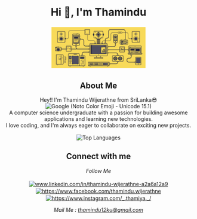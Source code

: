 <h1 align="center">Hi 👋, I'm Thamindu</h1>
<h3 align="center">
<img  alt="Coding" width="50%" src="https://github.com/Thamindu-wijerathne/React-Web-Appilcation-RAD-1/blob/master/src/components/Home/4.gif">
</h3>

<!-- About Me -->
  <h2 align="center">About Me</h2>
<p align="center"> Hey!! I'm Thamindu Wijerathne from SriLanka😎 <img src="https://images.emojiterra.com/google/noto-emoji/unicode-15.1/color/svg/1f1f1-1f1f0.svg" alt="Google (Noto Color Emoji - Unicode 15.1)" width="23" height="23"><br>A computer science undergraduate with a passion for building awesome applications and learning new technologies.<br>I love coding, and I'm always eager to collaborate on exciting new projects.</em></p>

<p align="center">
  <img align="center" src="https://github-readme-stats.vercel.app/api/top-langs/?username=Thamindu-wijerathne&layout=compact&theme=radical" alt="Top Languages" />
</p>

<!-- Contact -->
<h2 align="center">Connect with me</h2>
<p align="center"><em>Follow Me</em> <br><br>
<a href="https://linkedin.com/in/www.linkedin.com/in/thamindu-wijerathne-a2a6a12a9" target="blank"><img align="center" src="https://raw.githubusercontent.com/rahuldkjain/github-profile-readme-generator/master/src/images/icons/Social/linked-in-alt.svg" alt="www.linkedin.com/in/thamindu-wijerathne-a2a6a12a9" height="30" width="40" /></a>
<a href="https://fb.com/https://www.facebook.com/thamindu.wijerathne" target="blank"><img align="center" src="https://raw.githubusercontent.com/rahuldkjain/github-profile-readme-generator/master/src/images/icons/Social/facebook.svg" alt="https://www.facebook.com/thamindu.wijerathne" height="30" width="40" /></a>
<a href="https://instagram.com/https://www.instagram.com/_.thamiya._/" target="blank"><img align="center" src="https://raw.githubusercontent.com/rahuldkjain/github-profile-readme-generator/master/src/images/icons/Social/instagram.svg" alt="https://www.instagram.com/_.thamiya._/" height="30" width="40" /></a>

<p align="center">
  <em>Mail Me : <a href="mailto:Thamindu12ku@gmail.com">thamindu12ku@gmail.com</a></em>
</p>
